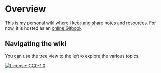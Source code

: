# Overview

This is my personal wiki where I keep and share notes and resources. For now, it is hosted as an [online Gitbook](wiki.cprimel.io).

## Navigating the wiki

You can use the tree view to the left to explore the various topics.

[![License: CC0-1.0](https://licensebuttons.net/l/zero/1.0/80x15.png)](http://creativecommons.org/publicdomain/zero/1.0/)